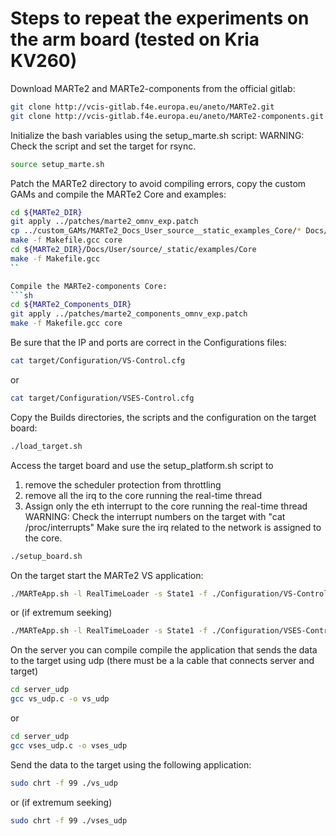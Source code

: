 # Steps to repeat the experiments on the arm board (tested on Kria KV260)

Download MARTe2 and MARTe2-components from the official gitlab:
```sh
git clone http://vcis-gitlab.f4e.europa.eu/aneto/MARTe2.git
git clone http://vcis-gitlab.f4e.europa.eu/aneto/MARTe2-components.git 
```

Initialize the bash variables using the setup_marte.sh script:
WARNING: Check the script and set the target for rsync.
```sh
source setup_marte.sh
```

Patch the MARTe2 directory to avoid compiling errors,
copy the custom GAMs and compile the MARTe2 Core and examples:
```sh
cd ${MARTe2_DIR}
git apply ../patches/marte2_omnv_exp.patch
cp ../custom_GAMs/MARTe2_Docs_User_source__static_examples_Core/* Docs/User/source/_static/examples/Core/
make -f Makefile.gcc core
cd ${MARTe2_DIR}/Docs/User/source/_static/examples/Core
make -f Makefile.gcc
``

Compile the MARTe2-components Core:
```sh
cd ${MARTe2_Components_DIR}
git apply ../patches/marte2_components_omnv_exp.patch
make -f Makefile.gcc core
```

Be sure that the IP and ports are correct in the Configurations files:
```sh
cat target/Configuration/VS-Control.cfg
```
or
```sh
cat target/Configuration/VSES-Control.cfg
```

Copy the Builds directories, the scripts and the configuration on the target board:
```sh
./load_target.sh
```

Access the target board and use the setup_platform.sh script to 
1) remove the scheduler protection from throttling
2) remove all the irq to the core running the real-time thread
3) Assign only the eth interrupt to the core running the real-time thread
WARNING: Check the interrupt numbers on the target with "cat /proc/interrupts"
         Make sure the irq related to the network is assigned to the core.
```sh
./setup_board.sh
```

On the target start the MARTe2 VS application:
```sh
./MARTeApp.sh -l RealTimeLoader -s State1 -f ./Configuration/VS-Control.cfg
```
or (if extremum seeking)
```sh
./MARTeApp.sh -l RealTimeLoader -s State1 -f ./Configuration/VSES-Control.cfg
```

On the server you can compile compile the application that sends the data to
the target using udp (there must be a la cable that connects server and target) 
```sh
cd server_udp
gcc vs_udp.c -o vs_udp
```
or
```sh
cd server_udp
gcc vses_udp.c -o vses_udp
```

Send the data to the target using the following application:
```sh
sudo chrt -f 99 ./vs_udp
```
or (if extremum seeking)
```sh
sudo chrt -f 99 ./vses_udp
```